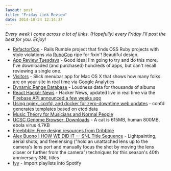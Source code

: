```yaml
---
layout: post
title: "Friday Link Review"
date: 2014-10-24 12:14:37
---
```


*Every week I come across a lot of links. (Hopefully) every Friday I'll post the best for you. Enjoy!*

* [RefactorCop](http://refactorcop.r14.railsrumble.com/) - Rails Rumble project that finds OSS Ruby projects with style violations via [RuboCop](https://github.com/bbatsov/rubocop) ripe for fixin'! Beautiful design.
* [App Review Tuesdays](http://brettterpstra.com/2014/10/21/app-review-tuesdays/) - Good idea! I'm going to try and do this more. I've downloaded (and purchased) hundreds of apps, but can't recall reviewing a single one.
* [Visitors](http://www.mediaatelier.com/Visitors/) - Slick menubar app for Mac OS X that shows how many folks are on your site in real time via Google Analytics
* [Dynamic Range Database](http://dr.loudness-war.info/) - Loudness data for thousands of albums
* [React Hacker News](http://insin.github.io/react-hn/#/) - Hacker News, updated live in real time via the [Firebase API announced a few weeks ago](http://blog.ycombinator.com/hacker-news-api)
* [Using nginx, confd, and docker for zero-downtime web updates](http://brianketelsen.com/2014/02/25/using-nginx-confd-and-docker-for-zero-downtime-web-updates/) - confd generates templates based on etcd data
* [Music Theory for Musicians and Normal People](http://academic.udayton.edu/tobyrush/theorypages/index.html)
* [UCSC Genome Browser: Downloads](http://hgdownload.soe.ucsc.edu/downloads.html) - A cat is 615MB, human 800MB, ebola virus 4.7KB
* [Freebbble: Free design resources from Dribbble](http://freebbble.com/)
* [Alex Buono | HOW WE DID IT — SNL Title Sequence](http://www.alex-buono.com/how-we-did-it-snl-titles-sequence/) - Lightpainting, aerial shots, and freelensing ("hold an unattached lens up to the camera's lens port and manually focus the shot by moving the lens closer or further from the camera") techniques for this season's 40th anniversary SNL titles
* [Ivy](http://www.ivyishere.org/ivy) - Import playlists into Spotify
